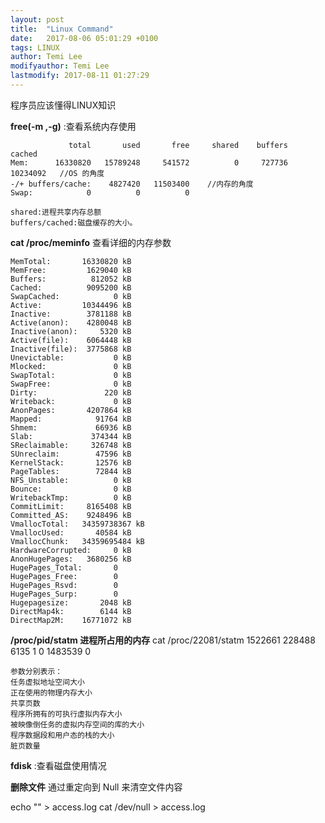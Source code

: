 ```yaml
---
layout: post
title:  "Linux Command"
date:   2017-08-06 05:01:29 +0100
tags: LINUX
author: Temi Lee
modifyauthor: Temi Lee
lastmodify: 2017-08-11 01:27:29
---
```


程序员应该懂得LINUX知识

**free(-m ,-g)** :查看系统内存使用

                 total       used       free     shared    buffers     cached
    Mem:      16330820   15789248     541572          0     727736   10234092   //OS 的角度
    -/+ buffers/cache:    4827420   11503400    //内存的角度
    Swap:            0          0          0

    shared:进程共享内存总额
    buffers/cached:磁盘缓存的大小。

**cat /proc/meminfo** 查看详细的内存参数

    MemTotal:       16330820 kB
    MemFree:         1629040 kB
    Buffers:          812052 kB
    Cached:          9095200 kB
    SwapCached:            0 kB
    Active:         10344496 kB
    Inactive:        3781188 kB
    Active(anon):    4280048 kB
    Inactive(anon):     5320 kB
    Active(file):    6064448 kB
    Inactive(file):  3775868 kB
    Unevictable:           0 kB
    Mlocked:               0 kB
    SwapTotal:             0 kB
    SwapFree:              0 kB
    Dirty:               220 kB
    Writeback:             0 kB
    AnonPages:       4207864 kB
    Mapped:            91764 kB
    Shmem:             66936 kB
    Slab:             374344 kB
    SReclaimable:     326748 kB
    SUnreclaim:        47596 kB
    KernelStack:       12576 kB
    PageTables:        72844 kB
    NFS_Unstable:          0 kB
    Bounce:                0 kB
    WritebackTmp:          0 kB
    CommitLimit:     8165408 kB
    Committed_AS:    9248496 kB
    VmallocTotal:   34359738367 kB
    VmallocUsed:       40584 kB
    VmallocChunk:   34359695484 kB
    HardwareCorrupted:     0 kB
    AnonHugePages:   3680256 kB
    HugePages_Total:       0
    HugePages_Free:        0
    HugePages_Rsvd:        0
    HugePages_Surp:        0
    Hugepagesize:       2048 kB
    DirectMap4k:        6144 kB
    DirectMap2M:    16771072 kB


**/proc/pid/statm 进程所占用的内存**
    cat /proc/22081/statm
    1522661 228488 6135 1 0 1483539 0

    参数分别表示：
    任务虚拟地址空间大小
    正在使用的物理内存大小
    共享页数
    程序所拥有的可执行虚拟内存大小
    被映像倒任务的虚拟内存空间的库的大小
    程序数据段和用户态的栈的大小
    脏页数量


**fdisk** :查看磁盘使用情况

**删除文件**
通过重定向到 Null 来清空文件内容

echo "" > access.log
cat /dev/null > access.log

